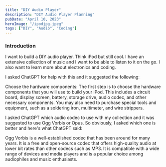 ```yaml
---
title: "DIY Audio Player"
description: "DIY Audio Player Planning"
pubDate: "April 10, 2023"
heroImage: "/ipodjpg.jpeg"
tags: ["DIY", "Audio", "Coding"]
---
```


### Introduction

I want to build a DIY audio player. Think iPod but still cool. I have an extensive collection of music and I want to be able to listen to it on the go. I also want to learn more about electronics and coding.

I asked ChatGPT for help with this and it suggested the following:

Choose the hardware components: The first step is to choose the hardware components that you will use to build your iPod. This includes a circuit board, display screen, battery, storage drive, audio codec, and other necessary components. You may also need to purchase special tools and equipment, such as a soldering iron, multimeter, and wire strippers.

I asked ChatGPT which audio codec to use with my collection and it was suggested to use Ogg Vorbis or Opus. So obviously, I asked which one is better and here's what ChatGPT said:

Ogg Vorbis is a well-established codec that has been around for many years. It is a free and open-source codec that offers high-quality audio at lower bit rates than other codecs such as MP3. It is compatible with a wide range of devices and media players and is a popular choice among audiophiles and music enthusiasts.
